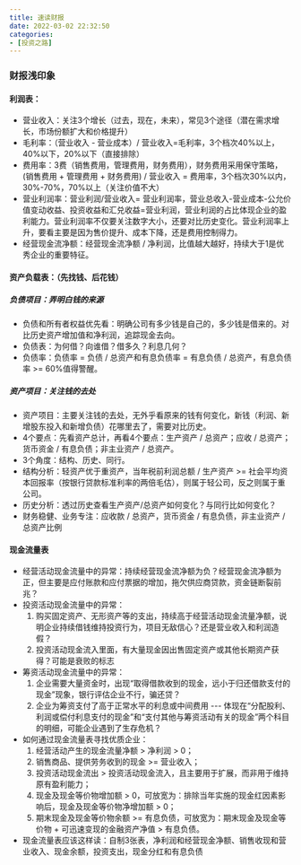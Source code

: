 ```yaml
---
title: 速读财报
date: 2022-03-02 22:32:50
categories: 
- [投资之路]
---
```


### 财报浅印象

#### 利润表：

- 营业收入：关注3个增长（过去，现在，未来），常见3个途径（潜在需求增长，市场份额扩大和价格提升）
- 毛利率：（营业收入 - 营业成本）/ 营业收入=毛利率，3个档次40%以上，40%以下，20%以下（直接排除）
- 费用率：3费（销售费用，管理费用，财务费用），财务费用采用保守策略，(销售费用  + 管理费用 + 财务费用) / 营业收入 = 费用率，3个档次30%以内，30%-70%，70%以上（关注价值不大）
- 营业利润率：营业利润/营业收入= 营业利润率，营业总收入-营业成本-公允价值变动收益、投资收益和汇兑收益=营业利润，营业利润的占比体现企业的盈利能力。营业利润率不仅要关注数字大小，还要对比历史变化。营业利润率上升，要看主要是因为售价提升、成本下降，还是费用控制得力。
- 经营现金流净额：经营现金流净额 / 净利润，比值越大越好，持续大于1是优秀企业的重要特征。

#### 资产负载表：（先找钱、后花钱）

##### 负债项目：弄明白钱的来源

- 负债和所有者权益优先看：明确公司有多少钱是自己的，多少钱是借来的。对比历史资产增加值和净利润，追踪现金去向。
- 负债表：为何借？向谁借？借多久？利息几何？
- 负债率：负债率 = 负债 / 总资产和有息负债率 = 有息负债 / 总资产，有息负债率 >= 60%值得警醒。

##### 资产项目：关注钱的去处

- 资产项目：主要关注钱的去处，无外乎看原来的钱有何变化，新钱（利润、新增股东投入和新增负债）花哪里去了，需要对比历史。
- 4个要点：先看资产总计，再看4个要点：生产资产 / 总资产；应收 / 总资产；货币资金 / 有息负债；非主业资产 / 总资产。
- 3个角度：结构、历史、同行。
- 结构分析：轻资产优于重资产，当年税前利润总额 / 生产资产 >= 社会平均资本回报率（按银行贷款标准利率的两倍毛估），则属于轻公司，反之则属于重公司。
- 历史分析：透过历史查看生产资产/总资产如何变化？与同行比如何变化？
- 财务稳健、业务专注：应收款 / 总资产，货币资金 / 有息负债，非主业资产 / 总资产比例

#### 现金流量表

- 经营活动现金流量中的异常：持续经营现金流净额为负？经营现金流净额为正，但主要是应付账款和应付票据的增加，拖欠供应商贷款，资金链断裂前兆？
- 投资活动现金流量中的异常：
  1. 购买固定资产、无形资产等的支出，持续高于经营活动现金流量净额，说明企业持续借钱维持投资行为，项目无敌信心？还是营业收入和利润造假？
  2. 投资活动现金流入里面，有大量现金因出售固定资产或其他长期资产获得？可能是衰败的标志
- 筹资活动现金流量中的异常：
  1. 企业需要大量资金时，出现“取得借款收到的现金，远小于归还借款支付的现金”现象，银行评估企业不行，骗还贷？
  2. 企业为筹资支付了高于正常水平的利息或中间费用 --- 体现在“分配股利、利润或偿付利息支付的现金”和“支付其他与筹资活动有关的现金”两个科目的明细，可能企业遇到了生存危机？
- 如何通过现金流量表寻找优质企业：
  1. 经营活动产生的现金流量净额 > 净利润 > 0；
  2. 销售商品、提供劳务收到的现金 >= 营业收入；
  3. 投资活动现金流出 > 投资活动现金流入，且主要用于扩展，而非用于维持原有盈利能力；
  4. 现金及现金等价物增加额 > 0，可放宽为：排除当年实施的现金红因素影响后，现金及现金等价物净增加额 > 0；
  5. 期末现金及现金等价物余额 >= 有息负债，可放宽为：期末现金及现金等价物 + 可迅速变现的金融资产净值 > 有息负债。
- 现金流量表应该这样读：自制3张表，净利润和经营现金净额、销售收现和营业收入、现金余额，投资支出，现金分红和有息负债